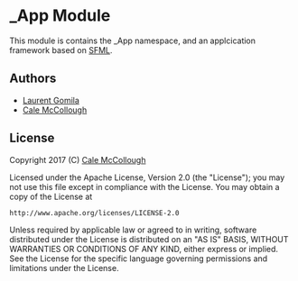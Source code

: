 # _App Module
This module is contains the _App namespace, and an applcication framework based 
on [SFML](sfml-dev.org).

## Authors
* [Laurent Gomila](laurent@sfml-dev.org)
* [Cale McCollough](https://calemccollough.github.io)

## License
Copyright 2017 (C) [Cale McCollough](mailto:calemccollough@gmail.com)

Licensed under the Apache License, Version 2.0 (the "License");
you may not use this file except in compliance with the License.
You may obtain a copy of the License at

    http://www.apache.org/licenses/LICENSE-2.0

Unless required by applicable law or agreed to in writing, software
distributed under the License is distributed on an "AS IS" BASIS,
WITHOUT WARRANTIES OR CONDITIONS OF ANY KIND, either express or implied.
See the License for the specific language governing permissions and
limitations under the License.
